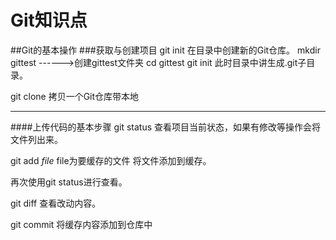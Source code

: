 # Git知识点
##Git的基本操作
###获取与创建项目
git init
在目录中创建新的Git仓库。
mkdir gittest  ------>创建gittest文件夹
cd gittest
git init
此时目录中讲生成.git子目录。

git clone
拷贝一个Git仓库带本地

---

####上传代码的基本步骤
git status
查看项目当前状态，如果有修改等操作会将文件列出来。

git add _file_ file为要缓存的文件
将文件添加到缓存。

再次使用git status进行查看。

git diff
查看改动内容。

git commit
将缓存内容添加到仓库中





